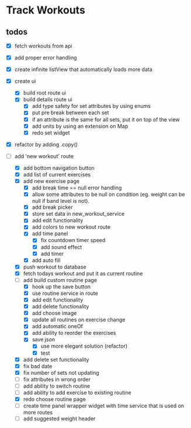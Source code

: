 # Track Workouts

## todos

- [x] fetch workouts from api
- [x] add proper error handling
- [x] create infinite listView that automatically loads more data
- [x] create ui

  - [x] build root route ui
  - [x] build details route ui
    - [x] add type safety for set attributes by using enums
    - [x] put pre break between each set
    - [x] if an attribute is the same for all sets, put it on top of the view
    - [x] add units by using an extension on Map
    - [x] redo set widget

- [x] refactor by adding .copy()

- [ ] add 'new workout' route
  - [x] add bottom navigation button
  - [x] add list of current exercises
  - [x] add new exercise page
    - [x] add break time == null error handling
    - [x] allow some attributes to be null on condition (eg. weight can be null if band level is not).
    - [x] add break picker
    - [x] store set data in new_workout_service
    - [x] add edit functionality
    - [x] add colors to new workout route
    - [x] add time panel
      - [x] fix countdown timer speed
      - [x] add sound effect
      - [x] add timer
    - [x] add auto fill
  - [x] push workout to database
  - [x] fetch todays workout and put it as current routine
  - [ ] add build custom routine page
    - [x] hook up the save button
    - [x] use routine service in route
    - [x] add edit functionality
    - [x] add delete functionality
    - [x] add choose image
    - [x] update all routines on exercise change
    - [x] add automatic oneOf
    - [x] add ability to reorder the exercises
    - [x] save json
      - [x] use more elegant solution (refactor)
      - [x] test
  - [x] add delete set functionality
  - [x] fix bad date
  - [x] fix number of sets not updating
  - [ ] fix attributes in wrong order
  - [ ] add ability to switch routine
  - [ ] add ability to add exercise to existing routine
  - [x] redo choose routine page
  - [ ] create time panel wrapper widget with time service that is used on more routes
  - [ ] add suggested weight header
